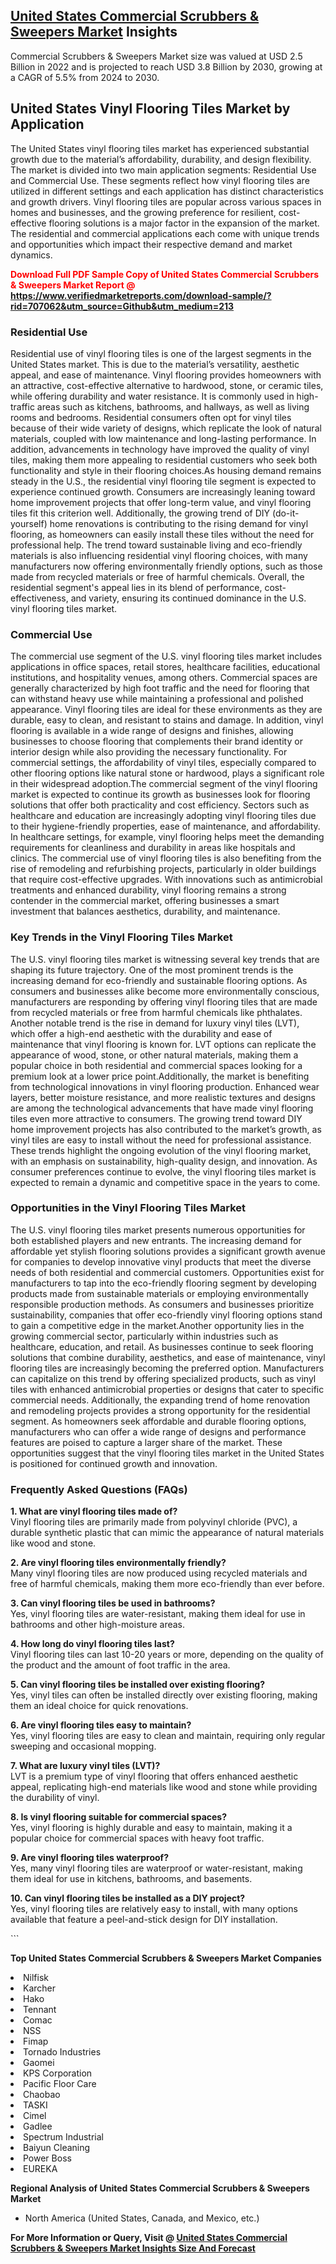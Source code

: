 <h2><a href="https://www.verifiedmarketreports.com/download-sample/?rid=707062&amp;utm_source=Github&amp;utm_medium=213" target="_blank">United States Commercial Scrubbers & Sweepers Market</a> Insights</h2><p>Commercial Scrubbers & Sweepers Market size was valued at USD 2.5 Billion in 2022 and is projected to reach USD 3.8 Billion by 2030, growing at a CAGR of 5.5% from 2024 to 2030.</p><p><h2>United States Vinyl Flooring Tiles Market by Application</h2><p>The United States vinyl flooring tiles market has experienced substantial growth due to the material’s affordability, durability, and design flexibility. The market is divided into two main application segments: Residential Use and Commercial Use. These segments reflect how vinyl flooring tiles are utilized in different settings and each application has distinct characteristics and growth drivers. Vinyl flooring tiles are popular across various spaces in homes and businesses, and the growing preference for resilient, cost-effective flooring solutions is a major factor in the expansion of the market. The residential and commercial applications each come with unique trends and opportunities which impact their respective demand and market dynamics. <strong><p><span class=""><span style="color: #ff0000;"><strong>Download Full PDF Sample Copy of United States Commercial Scrubbers & Sweepers Market Report</strong> @ </span><a href="https://www.verifiedmarketreports.com/download-sample/?rid=707062&amp;utm_source=Github&amp;utm_medium=213" target="_blank">https://www.verifiedmarketreports.com/download-sample/?rid=707062&amp;utm_source=Github&amp;utm_medium=213</a></span></p></strong></p><h3>Residential Use</h3><p>Residential use of vinyl flooring tiles is one of the largest segments in the United States market. This is due to the material’s versatility, aesthetic appeal, and ease of maintenance. Vinyl flooring provides homeowners with an attractive, cost-effective alternative to hardwood, stone, or ceramic tiles, while offering durability and water resistance. It is commonly used in high-traffic areas such as kitchens, bathrooms, and hallways, as well as living rooms and bedrooms. Residential consumers often opt for vinyl tiles because of their wide variety of designs, which replicate the look of natural materials, coupled with low maintenance and long-lasting performance. In addition, advancements in technology have improved the quality of vinyl tiles, making them more appealing to residential customers who seek both functionality and style in their flooring choices.As housing demand remains steady in the U.S., the residential vinyl flooring tile segment is expected to experience continued growth. Consumers are increasingly leaning toward home improvement projects that offer long-term value, and vinyl flooring tiles fit this criterion well. Additionally, the growing trend of DIY (do-it-yourself) home renovations is contributing to the rising demand for vinyl flooring, as homeowners can easily install these tiles without the need for professional help. The trend toward sustainable living and eco-friendly materials is also influencing residential vinyl flooring choices, with many manufacturers now offering environmentally friendly options, such as those made from recycled materials or free of harmful chemicals. Overall, the residential segment's appeal lies in its blend of performance, cost-effectiveness, and variety, ensuring its continued dominance in the U.S. vinyl flooring tiles market.<h3>Commercial Use</h3><p>The commercial use segment of the U.S. vinyl flooring tiles market includes applications in office spaces, retail stores, healthcare facilities, educational institutions, and hospitality venues, among others. Commercial spaces are generally characterized by high foot traffic and the need for flooring that can withstand heavy use while maintaining a professional and polished appearance. Vinyl flooring tiles are ideal for these environments as they are durable, easy to clean, and resistant to stains and damage. In addition, vinyl flooring is available in a wide range of designs and finishes, allowing businesses to choose flooring that complements their brand identity or interior design while also providing the necessary functionality. For commercial settings, the affordability of vinyl tiles, especially compared to other flooring options like natural stone or hardwood, plays a significant role in their widespread adoption.The commercial segment of the vinyl flooring market is expected to continue its growth as businesses look for flooring solutions that offer both practicality and cost efficiency. Sectors such as healthcare and education are increasingly adopting vinyl flooring tiles due to their hygiene-friendly properties, ease of maintenance, and affordability. In healthcare settings, for example, vinyl flooring helps meet the demanding requirements for cleanliness and durability in areas like hospitals and clinics. The commercial use of vinyl flooring tiles is also benefiting from the rise of remodeling and refurbishing projects, particularly in older buildings that require cost-effective upgrades. With innovations such as antimicrobial treatments and enhanced durability, vinyl flooring remains a strong contender in the commercial market, offering businesses a smart investment that balances aesthetics, durability, and maintenance.<h3>Key Trends in the Vinyl Flooring Tiles Market</h3><p>The U.S. vinyl flooring tiles market is witnessing several key trends that are shaping its future trajectory. One of the most prominent trends is the increasing demand for eco-friendly and sustainable flooring options. As consumers and businesses alike become more environmentally conscious, manufacturers are responding by offering vinyl flooring tiles that are made from recycled materials or free from harmful chemicals like phthalates. Another notable trend is the rise in demand for luxury vinyl tiles (LVT), which offer a high-end aesthetic with the durability and ease of maintenance that vinyl flooring is known for. LVT options can replicate the appearance of wood, stone, or other natural materials, making them a popular choice in both residential and commercial spaces looking for a premium look at a lower price point.Additionally, the market is benefiting from technological innovations in vinyl flooring production. Enhanced wear layers, better moisture resistance, and more realistic textures and designs are among the technological advancements that have made vinyl flooring tiles even more attractive to consumers. The growing trend toward DIY home improvement projects has also contributed to the market’s growth, as vinyl tiles are easy to install without the need for professional assistance. These trends highlight the ongoing evolution of the vinyl flooring market, with an emphasis on sustainability, high-quality design, and innovation. As consumer preferences continue to evolve, the vinyl flooring tiles market is expected to remain a dynamic and competitive space in the years to come.<h3>Opportunities in the Vinyl Flooring Tiles Market</h3><p>The U.S. vinyl flooring tiles market presents numerous opportunities for both established players and new entrants. The increasing demand for affordable yet stylish flooring solutions provides a significant growth avenue for companies to develop innovative vinyl products that meet the diverse needs of both residential and commercial customers. Opportunities exist for manufacturers to tap into the eco-friendly flooring segment by developing products made from sustainable materials or employing environmentally responsible production methods. As consumers and businesses prioritize sustainability, companies that offer eco-friendly vinyl flooring options stand to gain a competitive edge in the market.Another opportunity lies in the growing commercial sector, particularly within industries such as healthcare, education, and retail. As businesses continue to seek flooring solutions that combine durability, aesthetics, and ease of maintenance, vinyl flooring tiles are increasingly becoming the preferred option. Manufacturers can capitalize on this trend by offering specialized products, such as vinyl tiles with enhanced antimicrobial properties or designs that cater to specific commercial needs. Additionally, the expanding trend of home renovation and remodeling projects provides a strong opportunity for the residential segment. As homeowners seek affordable and durable flooring options, manufacturers who can offer a wide range of designs and performance features are poised to capture a larger share of the market. These opportunities suggest that the vinyl flooring tiles market in the United States is positioned for continued growth and innovation.<h3>Frequently Asked Questions (FAQs)</h3><p><strong>1. What are vinyl flooring tiles made of?</strong><br> Vinyl flooring tiles are primarily made from polyvinyl chloride (PVC), a durable synthetic plastic that can mimic the appearance of natural materials like wood and stone.</p><p><strong>2. Are vinyl flooring tiles environmentally friendly?</strong><br> Many vinyl flooring tiles are now produced using recycled materials and free of harmful chemicals, making them more eco-friendly than ever before.</p><p><strong>3. Can vinyl flooring tiles be used in bathrooms?</strong><br> Yes, vinyl flooring tiles are water-resistant, making them ideal for use in bathrooms and other high-moisture areas.</p><p><strong>4. How long do vinyl flooring tiles last?</strong><br> Vinyl flooring tiles can last 10-20 years or more, depending on the quality of the product and the amount of foot traffic in the area.</p><p><strong>5. Can vinyl flooring tiles be installed over existing flooring?</strong><br> Yes, vinyl tiles can often be installed directly over existing flooring, making them an ideal choice for quick renovations.</p><p><strong>6. Are vinyl flooring tiles easy to maintain?</strong><br> Yes, vinyl flooring tiles are easy to clean and maintain, requiring only regular sweeping and occasional mopping.</p><p><strong>7. What are luxury vinyl tiles (LVT)?</strong><br> LVT is a premium type of vinyl flooring that offers enhanced aesthetic appeal, replicating high-end materials like wood and stone while providing the durability of vinyl.</p><p><strong>8. Is vinyl flooring suitable for commercial spaces?</strong><br> Yes, vinyl flooring is highly durable and easy to maintain, making it a popular choice for commercial spaces with heavy foot traffic.</p><p><strong>9. Are vinyl flooring tiles waterproof?</strong><br> Yes, many vinyl flooring tiles are waterproof or water-resistant, making them ideal for use in kitchens, bathrooms, and basements.</p><p><strong>10. Can vinyl flooring tiles be installed as a DIY project?</strong><br> Yes, vinyl flooring tiles are relatively easy to install, with many options available that feature a peel-and-stick design for DIY installation.</p>```</p><p><strong>Top United States Commercial Scrubbers & Sweepers Market Companies</strong></p><div data-test-id=""><p><li>Nilfisk</li><li> Karcher</li><li> Hako</li><li> Tennant</li><li> Comac</li><li> NSS</li><li> Fimap</li><li> Tornado Industries</li><li> Gaomei</li><li> KPS Corporation</li><li> Pacific Floor Care</li><li> Chaobao</li><li> TASKI</li><li> Cimel</li><li> Gadlee</li><li> Spectrum Industrial</li><li> Baiyun Cleaning</li><li> Power Boss</li><li> EUREKA</li></p><div><strong>Regional Analysis of&nbsp;United States Commercial Scrubbers & Sweepers Market</strong></div><ul><li dir="ltr"><p dir="ltr">North America&nbsp;(United States, Canada, and Mexico, etc.)</p></li></ul><p><strong>For More Information or Query, Visit @&nbsp;</strong><strong><a href="https://www.verifiedmarketreports.com/product/commercial-scrubbers-sweepers-market/?utm_source=Github&amp;utm_medium=213" target="_blank">United States Commercial Scrubbers & Sweepers Market Insights Size And Forecast</a></strong></p></div>
